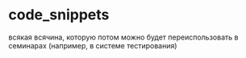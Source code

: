 # code_snippets

всякая всячина, которую потом можно будет переиспользовать в семинарах (например, в системе тестирования)
